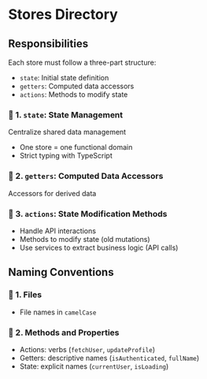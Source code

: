 # Stores Directory

## Responsibilities

Each store must follow a three-part structure:

- `state`: Initial state definition
- `getters`: Computed data accessors
- `actions`: Methods to modify state

### 🔹 1. `state`: State Management

Centralize shared data management

- One store = one functional domain
- Strict typing with TypeScript

### 🔹 2. `getters`: Computed Data Accessors

Accessors for derived data

### 🔹 3. `actions`: State Modification Methods

- Handle API interactions
- Methods to modify state (old mutations)
- Use services to extract business logic (API calls)

## Naming Conventions

### 🔹 1. Files

- File names in `camelCase`

### 🔹 2. Methods and Properties

- Actions: verbs (`fetchUser`, `updateProfile`)
- Getters: descriptive names (`isAuthenticated`, `fullName`)
- State: explicit names (`currentUser`, `isLoading`)
